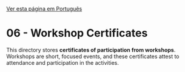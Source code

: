 [Ver esta página em Português](README_pt-br.md)

# 06 - Workshop Certificates

This directory stores **certificates of participation from workshops**. Workshops are short, focused events, and these certificates attest to attendance and participation in the activities.
